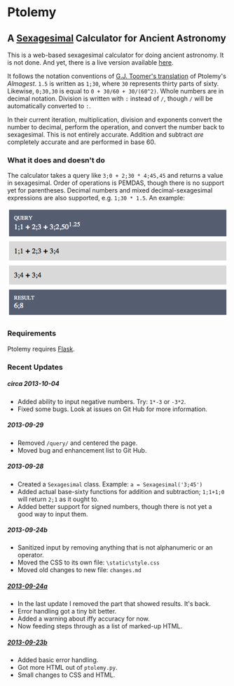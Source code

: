 # Ptolemy
## A [Sexagesimal](http://en.wikipedia.org/wiki/Sexagesimal) Calculator for Ancient Astronomy

This is a web-based sexagesimal calculator for doing ancient astronomy. It is not done. And yet, there is a live version available [here](http://ptolemy.herokuapp.com).

It follows the notation conventions of [G.J. Toomer's translation](http://www.amazon.com/Ptolemys-Almagest-Ptolemy/dp/0691002606/ref=sr_1_1?ie=UTF8&qid=1379259860&sr=8-1&keywords=g.j.+toomer+almagest) of Ptolemy's *Almagest*. `1.5` is written as `1;30`, where `30` represents thirty parts of sixty. Likewise, `0;30,30` is equal to `0 + 30/60 + 30/(60^2)`. Whole numbers are in decimal notation. Division is written with `:` instead of `/`, though `/` will be automatically converted to `:`.

In their current iteration, multiplication, division and exponents convert the number to decimal, perform the operation, and convert the number back to sexagesimal. This is not entirely accurate. Addition and subtract *are* completely accurate and are performed in base 60.

### What it does and doesn't do

The calculator takes a query like `3;0 + 2;30 * 4;45,45` and returns a value in sexagesimal. Order of operations is PEMDAS, though there is no support yet for parentheses. Decimal numbers and mixed decimal-sexagesimal expressions are also supported, e.g. `1;30 * 1.5`. An example:

![](doc/example.png)

### Requirements

Ptolemy requires [Flask](http://flask.pocoo.org).

### Recent Updates

##### circa 2013-10-04

* Added ability to input negative numbers. Try: `1*-3` or `-3*2`.
* Fixed some bugs. Look at issues on Git Hub for more information.

##### 2013-09-29

* Removed `/query/` and centered the page.
* Moved bug and enhancement list to Git Hub.

##### 2013-09-28

* Created a `Sexagesimal` class. Example: `a = Sexagesimal('3;45')`
* Added actual base-sixty functions for addition and subtraction; `1;1+1;0` will return `2;1` as it ought to.
* Added better support for signed numbers, though there is not yet a good way to input them.

##### 2013-09-24b

* Sanitized input by removing anything that is not alphanumeric or an operator.
* Moved the CSS to its own file: `\static\style.css`
* Moved old changes to new file: `changes.md`

##### [2013-09-24a](https://github.com/senecando/ptolemy/commit/e6fc3e398d2dbd70c3a93e0c7cb309f91d9cfb48)

* In the last update I removed the part that showed results. It's back.
* Error handling got a tiny bit better.
* Added a warning about iffy accuracy for now.
* Now feeding steps through as a list of marked-up HTML.

##### [2013-09-23b](https://github.com/senecando/ptolemy/commit/95cb5b0f32bc599f137258a7f3d73c7e8a103f4c)

* Added basic error handling.
* Got more HTML out of `ptolemy.py`.
* Small changes to CSS and HTML.